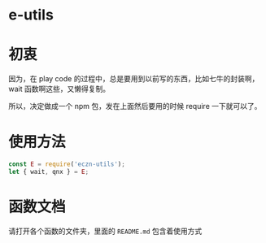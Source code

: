 
# e-utils

# 初衷 

因为，在 play code 的过程中，总是要用到以前写的东西，比如七牛的封装啊，wait 函数啊这些，又懒得复制。 

所以，决定做成一个 npm 包，发在上面然后要用的时候 require 一下就可以了。 

# 使用方法 

``` js
const E = require('eczn-utils'); 
let { wait, qnx } = E; 
```

# 函数文档 

请打开各个函数的文件夹，里面的 `README.md` 包含着使用方式

